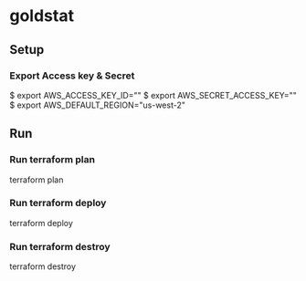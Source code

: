 # goldstat

## Setup

### Export Access key & Secret
$ export AWS_ACCESS_KEY_ID=""
$ export AWS_SECRET_ACCESS_KEY=""
$ export AWS_DEFAULT_REGION="us-west-2"


## Run

### Run terraform plan
terraform plan

### Run terraform deploy
terraform deploy

### Run terraform destroy
terraform destroy
